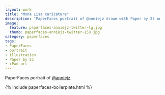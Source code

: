 ```yaml
---
layout: work
title: "Mona Lisa caricature"
description: "PaperFaces portrait of @anniejz drawn with Paper by 53 on an iPad."
image: 
  feature: paperfaces-anniejz-twitter-lg.jpg
  thumb: paperfaces-anniejz-twitter-150.jpg
category: paperfaces
tags: 
- PaperFaces
- portrait
- illustration
- Paper by 53
- iPad art
---
```


PaperFaces portrait of [@anniejz](http://twitter.com/anniejz).

{% include paperfaces-boilerplate.html %}